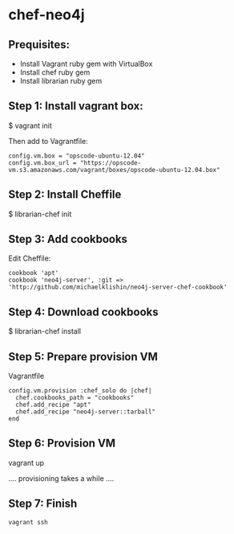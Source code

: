 chef-neo4j
==========

Prequisites:
--------------
  - Install Vagrant ruby gem with VirtualBox
  - Install chef ruby gem
  - Install librarian ruby gem

Step 1: Install vagrant box:
----------------------------

  $ vagrant init

   Then add to Vagrantfile:

    config.vm.box = "opscode-ubuntu-12.04"
    config.vm.box_url = "https://opscode-vm.s3.amazonaws.com/vagrant/boxes/opscode-ubuntu-12.04.box" 

    
Step 2: Install Cheffile
-------------------------

  $ librarian-chef init


Step 3: Add cookbooks
-----------------------



Edit Cheffile:

    cookbook 'apt'
    cookbook 'neo4j-server', :git => 'http://github.com/michaelklishin/neo4j-server-chef-cookbook'


Step 4: Download cookbooks
---------------------------
  $ librarian-chef install



Step 5: Prepare provision VM
-----------------------------


  Vagrantfile
    
    config.vm.provision :chef_solo do |chef|
      chef.cookbooks_path = "cookbooks"
      chef.add_recipe "apt"
      chef.add_recipe "neo4j-server::tarball"
    end
    
  
Step 6: Provision VM
----------------------

vagrant up

   .... provisioning takes a while ....


Step 7: Finish
---------------

    vagrant ssh

